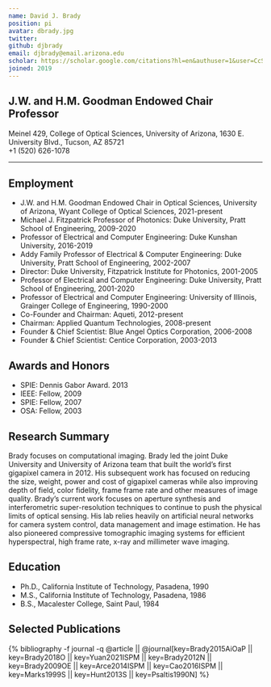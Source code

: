 ```yaml
---
name: David J. Brady
position: pi
avatar: dbrady.jpg
twitter:
github: djbrady
email: djbrady@email.arizona.edu
scholar: https://scholar.google.com/citations?hl=en&authuser=1&user=CcSZwTsAAAAJ
joined: 2019
---
```




## J.W. and H.M. Goodman Endowed Chair Professor 

<i class="fa fa-building"></i> Meinel 429, College of Optical Sciences, University of Arizona, 1630 E. University Blvd., Tucson, AZ 85721<br>
<i class="fa fa-phone"></i> +1 (520) 626-1078<br>


<hr>


## Employment

- J.W. and H.M. Goodman Endowed Chair in Optical Sciences, University of Arizona, Wyant College of Optical Sciences, 2021-present
- Michael J. Fitzpatrick Professor of Photonics: Duke University, Pratt School of Engineering, 2009-2020
- Professor of Electrical and Computer Engineering: Duke Kunshan University, 2016-2019
- Addy Family Professor of Electrical & Computer Engineering: Duke University, Pratt School of Engineering, 2002-2007
- Director: Duke University, Fitzpatrick Institute for Photonics, 2001-2005
- Professor of Electrical and Computer Engineering: Duke University, Pratt School of Engineering, 2001-2020
- Professor of Electrical and Computer Engineering: University of Illinois, Grainger College of Engineering, 1990-2000
- Co-Founder and Chairman: Aqueti, 2012-present
- Chairman: Applied Quantum Technologies, 2008-present
- Founder & Chief Scientist: Blue Angel Optics Corporation, 2006-2008
- Founder & Chief Scientist: Centice Corporation, 2003-2013


## Awards and Honors

- SPIE: Dennis Gabor Award. 2013
- IEEE: Fellow, 2009
- SPIE: Fellow, 2007
- OSA: Fellow, 2003



## Research Summary

Brady focuses on computational imaging. Brady led the joint Duke University and University of Arizona team that built the world’s first gigapixel camera in 2012. His subsequent work has focused on reducing the size, weight, power and cost of gigapixel cameras while also improving depth of field, color fidelity, frame frame rate and other measures of image quality. Brady’s current work focuses on aperture synthesis and interferometric super-resolution techniques to continue to push the physical limits of optical sensing. His lab relies heavily on artificial neural networks for camera system control, data management and image estimation. He has also pioneered compressive tomographic imaging systems for efficient hyperspectral, high frame rate, x-ray and millimeter wave imaging.


## Education
- Ph.D., California Institute of Technology, Pasadena, 1990
- M.S., California Institute of Technology, Pasadena, 1986
- B.S., Macalester College, Saint Paul, 1984


## Selected Publications

{% bibliography -f journal -q @article || @journal[key=Brady2015AiOaP || key=Brady2018O || key=Yuan2021ISPM || key=Brady2012N || key=Brady2009OE || key=Arce2014ISPM || key=Cao2016ISPM || key=Marks1999S || key=Hunt2013S || key=Psaltis1990N] %}

<br>